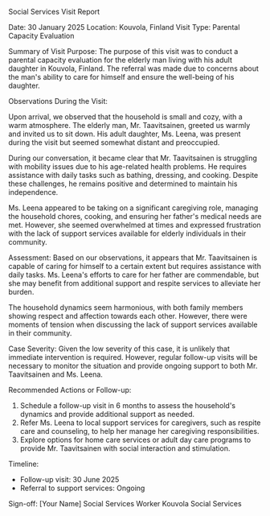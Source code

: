 Social Services Visit Report

Date: 30 January 2025
Location: Kouvola, Finland
Visit Type: Parental Capacity Evaluation

Summary of Visit Purpose:
The purpose of this visit was to conduct a parental capacity evaluation for the elderly man living with his adult daughter in Kouvola, Finland. The referral was made due to concerns about the man's ability to care for himself and ensure the well-being of his daughter.

Observations During the Visit:

Upon arrival, we observed that the household is small and cozy, with a warm atmosphere. The elderly man, Mr. Taavitsainen, greeted us warmly and invited us to sit down. His adult daughter, Ms. Leena, was present during the visit but seemed somewhat distant and preoccupied.

During our conversation, it became clear that Mr. Taavitsainen is struggling with mobility issues due to his age-related health problems. He requires assistance with daily tasks such as bathing, dressing, and cooking. Despite these challenges, he remains positive and determined to maintain his independence.

Ms. Leena appeared to be taking on a significant caregiving role, managing the household chores, cooking, and ensuring her father's medical needs are met. However, she seemed overwhelmed at times and expressed frustration with the lack of support services available for elderly individuals in their community.

Assessment:
Based on our observations, it appears that Mr. Taavitsainen is capable of caring for himself to a certain extent but requires assistance with daily tasks. Ms. Leena's efforts to care for her father are commendable, but she may benefit from additional support and respite services to alleviate her burden.

The household dynamics seem harmonious, with both family members showing respect and affection towards each other. However, there were moments of tension when discussing the lack of support services available in their community.

Case Severity:
Given the low severity of this case, it is unlikely that immediate intervention is required. However, regular follow-up visits will be necessary to monitor the situation and provide ongoing support to both Mr. Taavitsainen and Ms. Leena.

Recommended Actions or Follow-up:

1. Schedule a follow-up visit in 6 months to assess the household's dynamics and provide additional support as needed.
2. Refer Ms. Leena to local support services for caregivers, such as respite care and counseling, to help her manage her caregiving responsibilities.
3. Explore options for home care services or adult day care programs to provide Mr. Taavitsainen with social interaction and stimulation.

Timeline:

* Follow-up visit: 30 June 2025
* Referral to support services: Ongoing

Sign-off:
[Your Name]
Social Services Worker
Kouvola Social Services